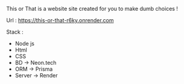 This or That is a website site created for you to make dumb choices !

Url : https://this-or-that-r6ky.onrender.com

Stack :

- Node js
- Html
- CSS
- BD -> Neon.tech
- ORM -> Prisma
- Server -> Render
